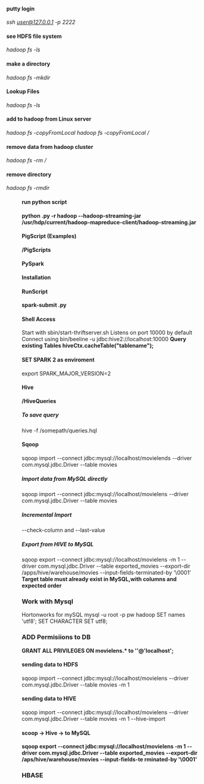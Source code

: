 #### putty login
_ssh user@127.0.0.1 -p 2222_
#### see HDFS file system
_hadoop fs -ls_
#### make a directory
_hadoop fs -mkdir <name>_
#### Lookup Files
_hadoop fs -ls_
#### add to hadoop from Linux server
_hadoop fs -copyFromLocal <name>_
_hadoop fs -copyFromLocal <name> <locationFolder>/<name>_
#### remove data from hadoop cluster
_hadoop fs -rm <folder>/<file>_
#### remove directory 
_hadoop fs -rmdir  <dir>_
#### run python script
__python <name>.py -r hadoop --hadoop-streaming-jar /usr/hdp/current/hadoop-mapreduce-client/hadoop-streaming.jar <dataset>__

#### PigScript (Examples)
__/PigScripts__

#### PySpark
__Installation__
#### RunScript
__spark-submit <name>.py__
#### Shell Access
Start with sbin/start-thriftserver.sh
Listens on port 10000 by default
Connect using bin/beeline -u jdbc:hive2://localhost:10000
__Query existing Tables hiveCtx.cacheTable("tablename");__
#### SET SPARK 2 as enviroment
export SPARK_MAJOR_VERSION=2
#### Hive 
__/HiveQueries__
##### To save query
hive -f /somepath/queries.hql

#### Sqoop
sqoop import --connect jdbc:mysql://localhost/movielends --driver
com.mysql.jdbc.Driver --table movies
##### Import data from MySQL directly 
sqoop import --connect jdbc:mysql://localhost/movielens --driver
com.mysql.jdbc.Driver --table movies
##### Incremental Import
--check-column and --last-value
##### Export from HIVE to MySQL
sqoop export --connect jdbc:mysql://localhost/movielens -m 1 --driver
com.mysql.jdbc.Driver --table exported_movies --export-dir
/apps/hive/warehouse/movies --input-fields-terminated-by '\0001'
__Target table must already exist in MySQL,with columns and expected order__

### Work with Mysql
Hortonworks for mySQL
mysql -u root -p 
pw hadoop
SET names 'utf8';
SET CHARACTER SET utf8;
### ADD Permisiions to DB
__GRANT ALL PRIVILEGES ON movielens.* to ''@'localhost';__
#### sending data to HDFS
sqoop import --connect jdbc:mysql://localhost/movielens --driver com.mysql.jdbc.Driver --table movies -m 1
#### sending data to HIVE
sqoop import --connect jdbc:mysql://localhost/movielens --driver com.mysql.jdbc.Driver --table movies -m 1 --hive-import
#### scoop -> Hive ->  to MySQL
__sqoop export --connect jdbc:mysql://localhost/movielens -m 1 --driver com.mysql.jdbc.Driver --table exported_movies 
--export-dir /aps/hive/warehouse/movies --input-fields-te rminated-by '\0001'__
### HBASE
 

 